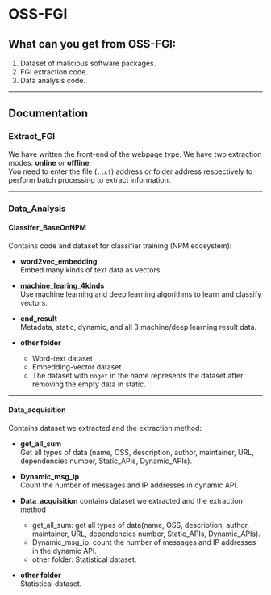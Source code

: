 # OSS-FGI

## What can you get from OSS-FGI:

1. Dataset of malicious software packages.  
2. FGI extraction code.  
3. Data analysis code.  

---

## Documentation

### Extract_FGI

We have written the front-end of the webpage type. We have two extraction modes: **online** or **offline**.  
You need to enter the file (`.txt`) address or folder address respectively to perform batch processing to extract information.

---

### Data_Analysis

#### Classifer_BaseOnNPM

Contains code and dataset for classifier training (NPM ecosystem):

- **word2vec_embedding**  
  Embed many kinds of text data as vectors.

- **machine_learing_4kinds**  
  Use machine learning and deep learning algorithms to learn and classify vectors.

- **end_result**  
  Metadata, static, dynamic, and all 3 machine/deep learning result data.

- **other folder**  
  - Word-text dataset  
  - Embedding-vector dataset  
  - The dataset with `noget` in the name represents the dataset after removing the empty data in static.

---

#### Data_acquisition

Contains dataset we extracted and the extraction method:

- **get_all_sum**  
  Get all types of data (name, OSS, description, author, maintainer, URL, dependencies number, Static_APIs, Dynamic_APIs).

- **Dynamic_msg_ip**  
  Count the number of messages and IP addresses in dynamic API.


- **Data_acquisition** contains dataset we extracted and the extraction method
  - get_all_sum: get all types of data(name, OSS, description, author, maintainer, URL, dependencies number, Static_APIs, Dynamic_APIs).
  - Dynamic_msg_ip: count the number of messages and IP addresses in the dynamic API.
  - other folder: Statistical dataset.

- **other folder**  
  Statistical dataset.
